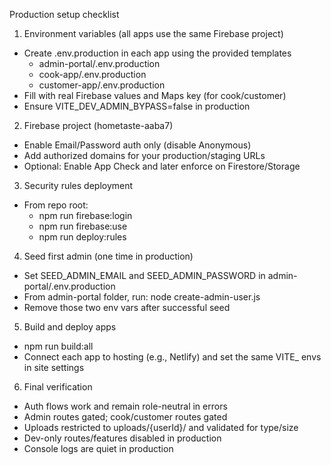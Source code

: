 Production setup checklist

1) Environment variables (all apps use the same Firebase project)
- Create .env.production in each app using the provided templates
  - admin-portal/.env.production
  - cook-app/.env.production
  - customer-app/.env.production
- Fill with real Firebase values and Maps key (for cook/customer)
- Ensure VITE_DEV_ADMIN_BYPASS=false in production

2) Firebase project (hometaste-aaba7)
- Enable Email/Password auth only (disable Anonymous)
- Add authorized domains for your production/staging URLs
- Optional: Enable App Check and later enforce on Firestore/Storage

3) Security rules deployment
- From repo root:
  - npm run firebase:login
  - npm run firebase:use
  - npm run deploy:rules

4) Seed first admin (one time in production)
- Set SEED_ADMIN_EMAIL and SEED_ADMIN_PASSWORD in admin-portal/.env.production
- From admin-portal folder, run: node create-admin-user.js
- Remove those two env vars after successful seed

5) Build and deploy apps
- npm run build:all
- Connect each app to hosting (e.g., Netlify) and set the same VITE_ envs in site settings

6) Final verification
- Auth flows work and remain role-neutral in errors
- Admin routes gated; cook/customer routes gated
- Uploads restricted to uploads/{userId}/ and validated for type/size
- Dev-only routes/features disabled in production
- Console logs are quiet in production
